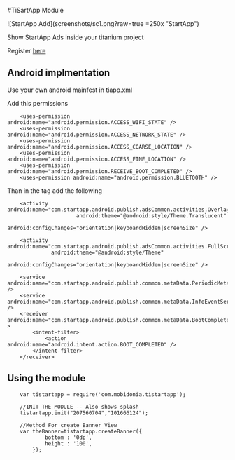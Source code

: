 #TiSartApp Module

![StartApp Add](screenshots/sc1.png?raw=true =250x "StartApp")

Show StartApp Ads inside your titanium project

Register [here](https://portal.startapp.com/#/signup?referredby=rftczqb&preferredsite=pub&source=directURL)


Android implmentation
------------

Use your own android mainfest in tiapp.xml

Add this permissions
```<uses-permission android:name="android.permission.INTERNET" />
	<uses-permission android:name="android.permission.ACCESS_WIFI_STATE" />
	<uses-permission android:name="android.permission.ACCESS_NETWORK_STATE" />
	<uses-permission android:name="android.permission.ACCESS_COARSE_LOCATION" />
	<uses-permission android:name="android.permission.ACCESS_FINE_LOCATION" />
	<uses-permission android:name="android.permission.RECEIVE_BOOT_COMPLETED" />
	<uses-permission android:name="android.permission.BLUETOOTH" />
```

Than in the <application> tag add the following
```
	<activity android:name="com.startapp.android.publish.adsCommon.activities.OverlayActivity"
			          android:theme="@android:style/Theme.Translucent"
			          android:configChanges="orientation|keyboardHidden|screenSize" />
			
	<activity android:name="com.startapp.android.publish.adsCommon.activities.FullScreenActivity"
	          android:theme="@android:style/Theme"
	          android:configChanges="orientation|keyboardHidden|screenSize" />
	          
	<service android:name="com.startapp.android.publish.common.metaData.PeriodicMetaDataService" />
	<service android:name="com.startapp.android.publish.common.metaData.InfoEventService" />
	<receiver android:name="com.startapp.android.publish.common.metaData.BootCompleteListener" >
		<intent-filter>
			<action android:name="android.intent.action.BOOT_COMPLETED" />
		</intent-filter>
	</receiver>
```
	
Using the module
------------
```
	var tistartapp = require('com.mobidonia.tistartapp');

	//INIT THE MODULE -- Also shows splash
	tistartapp.init("207560704","101666124");
	
	//Method For create Banner View
	var theBanner=tistartapp.createBanner({
			bottom : '0dp',
			height : '100',
		});
```
	
